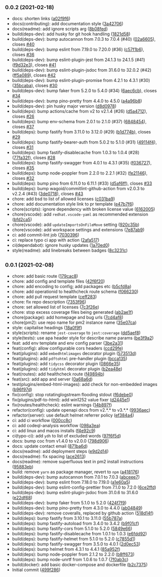 ## <small>0.0.2 (2021-02-18)</small>

-   docs: shorten links ([a02f9f6](https://github.com/Fdawgs/doccon/commit/a02f9f6))
-   docs(contributing): add documentation style ([3a42706](https://github.com/Fdawgs/doccon/commit/3a42706))
-   docs(readme): add ignore scripts arg ([8b08fed](https://github.com/Fdawgs/doccon/commit/8b08fed))
-   build(deps-dev): add husky for git hook handling ([1821d58](https://github.com/Fdawgs/doccon/commit/1821d58))
-   build(deps-dev): bump autocannon from 7.0.3 to 7.0.4 (#40) ([02a6605](https://github.com/Fdawgs/doccon/commit/02a6605)), closes [#40](https://github.com/Fdawgs/doccon/issues/40)
-   build(deps-dev): bump eslint from 7.19.0 to 7.20.0 (#36) ([c57f1b6](https://github.com/Fdawgs/doccon/commit/c57f1b6)), closes [#36](https://github.com/Fdawgs/doccon/issues/36)
-   build(deps-dev): bump eslint-plugin-jest from 24.1.3 to 24.1.5 (#41) ([f9d32e3](https://github.com/Fdawgs/doccon/commit/f9d32e3)), closes [#41](https://github.com/Fdawgs/doccon/issues/41)
-   build(deps-dev): bump eslint-plugin-jsdoc from 31.6.0 to 32.0.2 (#42) ([ff5a089](https://github.com/Fdawgs/doccon/commit/ff5a089)), closes [#42](https://github.com/Fdawgs/doccon/issues/42)
-   build(deps-dev): bump eslint-plugin-promise from 4.2.1 to 4.3.1 (#30) ([35bcaba](https://github.com/Fdawgs/doccon/commit/35bcaba)), closes [#30](https://github.com/Fdawgs/doccon/issues/30)
-   build(deps-dev): bump faker from 5.2.0 to 5.4.0 (#34) ([6aec6cb](https://github.com/Fdawgs/doccon/commit/6aec6cb)), closes [#34](https://github.com/Fdawgs/doccon/issues/34)
-   build(deps-dev): bump pino-pretty from 4.4.0 to 4.5.0 ([a4a96b8](https://github.com/Fdawgs/doccon/commit/a4a96b8))
-   build(deps-dev): pin husky major version ([d8d0978](https://github.com/Fdawgs/doccon/commit/d8d0978))
-   build(deps): bump actions/cache from v2 to v2.1.4 (#26) ([d5a4712](https://github.com/Fdawgs/doccon/commit/d5a4712)), closes [#26](https://github.com/Fdawgs/doccon/issues/26)
-   build(deps): bump env-schema from 2.0.1 to 2.1.0 (#37) ([6848454](https://github.com/Fdawgs/doccon/commit/6848454)), closes [#37](https://github.com/Fdawgs/doccon/issues/37)
-   build(deps): bump fastify from 3.11.0 to 3.12.0 (#29) ([b1d774b](https://github.com/Fdawgs/doccon/commit/b1d774b)), closes [#29](https://github.com/Fdawgs/doccon/issues/29)
-   build(deps): bump fastify-bearer-auth from 5.0.2 to 5.1.0 (#31) ([49114f4](https://github.com/Fdawgs/doccon/commit/49114f4)), closes [#31](https://github.com/Fdawgs/doccon/issues/31)
-   build(deps): bump fastify-disablecache from 1.0.3 to 1.0.4 (#28) ([77fa32f](https://github.com/Fdawgs/doccon/commit/77fa32f)), closes [#28](https://github.com/Fdawgs/doccon/issues/28)
-   build(deps): bump fastify-swagger from 4.0.1 to 4.3.1 (#35) ([f036727](https://github.com/Fdawgs/doccon/commit/f036727)), closes [#35](https://github.com/Fdawgs/doccon/issues/35)
-   build(deps): bump node-poppler from 2.2.0 to 2.2.1 (#32) ([fe21146](https://github.com/Fdawgs/doccon/commit/fe21146)), closes [#32](https://github.com/Fdawgs/doccon/issues/32)
-   build(deps): bump pino from 6.11.0 to 6.11.1 (#33) ([d5af6ff](https://github.com/Fdawgs/doccon/commit/d5af6ff)), closes [#33](https://github.com/Fdawgs/doccon/issues/33)
-   build(deps): bump wagoid/commitlint-github-action from v2.0.3 to v2.2.4 (#43) ([3de0718](https://github.com/Fdawgs/doccon/commit/3de0718)), closes [#43](https://github.com/Fdawgs/doccon/issues/43)
-   chore: add bsd to list of allowed licenses ([c031ba9](https://github.com/Fdawgs/doccon/commit/c031ba9))
-   chore: add documentation style link to pr template ([e47b7f6](https://github.com/Fdawgs/doccon/commit/e47b7f6))
-   chore(scripts): ignore dependency with broken license value ([6162005](https://github.com/Fdawgs/doccon/commit/6162005))
-   chore(vscode): add `redhat.vscode-yaml` as recommended extension ([bfd2ca5](https://github.com/Fdawgs/doccon/commit/bfd2ca5))
-   chore(vscode): add `updateImportsOnFileMove` setting ([920c35b](https://github.com/Fdawgs/doccon/commit/920c35b))
-   chore(vscode): add workspace settings and extensions ([7e87ab9](https://github.com/Fdawgs/doccon/commit/7e87ab9))
-   ci: add commit-lint job ([7030396](https://github.com/Fdawgs/doccon/commit/7030396))
-   ci: replace typo ci app with action ([2afa517](https://github.com/Fdawgs/doccon/commit/2afa517))
-   ci(dependabot): ignore husky updates ([1a70ed0](https://github.com/Fdawgs/doccon/commit/1a70ed0))
-   style(readme): add linebreaks between badges ([8c3231c](https://github.com/Fdawgs/doccon/commit/8c3231c))

## <small>0.0.1 (2021-02-08)</small>

-   chore: add basic route ([179cac8](https://github.com/Fdawgs/doccon/commit/179cac8))
-   chore: add config and template files ([42f6f20](https://github.com/Fdawgs/doccon/commit/42f6f20))
-   chore: add encoding to config; add packages etc ([b5cfd8a](https://github.com/Fdawgs/doccon/commit/b5cfd8a))
-   chore: add operationid to healthcheck route schema ([f066230](https://github.com/Fdawgs/doccon/commit/f066230))
-   chore: add pull request template ([ceff283](https://github.com/Fdawgs/doccon/commit/ceff283))
-   chore: fix repo description ([7353f96](https://github.com/Fdawgs/doccon/commit/7353f96))
-   chore: set allowed list of licenses ([7c3f26e](https://github.com/Fdawgs/doccon/commit/7c3f26e))
-   chore: stop excess coverage files being generated ([ab2ae1f](https://github.com/Fdawgs/doccon/commit/ab2ae1f))
-   chore(package): add homepage and bug urls ([7cd4af8](https://github.com/Fdawgs/doccon/commit/7cd4af8))
-   chore(pm2): use repo name for pm2 instance name ([35e07ca](https://github.com/Fdawgs/doccon/commit/35e07ca))
-   style: capitalise headings ([18a0f9f](https://github.com/Fdawgs/doccon/commit/18a0f9f))
-   style(scripts): rename `jest-coverage` to `jest:coverage` ([dd5aef8](https://github.com/Fdawgs/doccon/commit/dd5aef8))
-   style(tests): use apa header style for describe name params ([be3f9a2](https://github.com/Fdawgs/doccon/commit/be3f9a2))
-   feat: add env template and env config parser ([3be2a31](https://github.com/Fdawgs/doccon/commit/3be2a31))
-   feat(config): allow configurable cors headers ([ccd29fe](https://github.com/Fdawgs/doccon/commit/ccd29fe))
-   feat(plugins): add `embedhtmlimages` decorator plugin ([573513d](https://github.com/Fdawgs/doccon/commit/573513d))
-   feat(plugins): add `pdftohtml` pre-handler plugin ([bcca135](https://github.com/Fdawgs/doccon/commit/bcca135))
-   feat(plugins): add `tidycss` decorator plugin ([0866e35](https://github.com/Fdawgs/doccon/commit/0866e35))
-   feat(plugins): add `tidyhtml` decorator plugin ([b2ea48e](https://github.com/Fdawgs/doccon/commit/b2ea48e))
-   feat(routes): add healthcheck route ([f49894b](https://github.com/Fdawgs/doccon/commit/f49894b))
-   feat(src): add app and server ([0a68a6d](https://github.com/Fdawgs/doccon/commit/0a68a6d))
-   test(plugins/embed-html-images): add check for non-embedded images ([b96f97d](https://github.com/Fdawgs/doccon/commit/b96f97d))
-   fix(config): stop rotatinglogstream flooding stdout ([f6debe0](https://github.com/Fdawgs/doccon/commit/f6debe0))
-   fix(plugins/pdf-to-html): add win1252 value fixer ([d2445e1](https://github.com/Fdawgs/doccon/commit/d2445e1))
-   fix(routes/healthcheck): eslint warnings ([14b897f](https://github.com/Fdawgs/doccon/commit/14b897f))
-   refactor(config): update openapi docs from v2.\*.\* to v3.\*.\* ([9936aec](https://github.com/Fdawgs/doccon/commit/9936aec))
-   refactor(server): use default helmet referrer policy ([ef384a4](https://github.com/Fdawgs/doccon/commit/ef384a4))
-   ci: add ci workflow ([000cc8c](https://github.com/Fdawgs/doccon/commit/000cc8c))
-   ci: add codeql-analysis workflow ([098a3ea](https://github.com/Fdawgs/doccon/commit/098a3ea))
-   ci: add linux and macos installs ([f4e92c9](https://github.com/Fdawgs/doccon/commit/f4e92c9))
-   ci(typo-ci): add `ydh` to list of excluded words ([97f6f5d](https://github.com/Fdawgs/doccon/commit/97f6f5d))
-   docs: bump coc from v1.4.0 to v2.0.0 ([798d906](https://github.com/Fdawgs/doccon/commit/798d906))
-   docs: update contact email ([871ba6d](https://github.com/Fdawgs/doccon/commit/871ba6d))
-   docs(readme): add deployment steps ([e9d2d14](https://github.com/Fdawgs/doccon/commit/e9d2d14))
-   docs(readme): fix spacing ([ace2613](https://github.com/Fdawgs/doccon/commit/ace2613))
-   docs(readme): remove superfluous text in pm2 install instructions ([95883eb](https://github.com/Fdawgs/doccon/commit/95883eb))
-   build: remove `yarn` as package manager, revert to `npm` ([a418176](https://github.com/Fdawgs/doccon/commit/a418176))
-   build(deps-dev): bump autocannon from 7.0.1 to 7.0.3 ([abceee7](https://github.com/Fdawgs/doccon/commit/abceee7))
-   build(deps-dev): bump eslint from 7.18.0 to 7.19.0 ([a1e60a5](https://github.com/Fdawgs/doccon/commit/a1e60a5))
-   build(deps-dev): bump eslint-config-prettier from 7.1.0 to 7.2.0 ([6ce2ffd](https://github.com/Fdawgs/doccon/commit/6ce2ffd))
-   build(deps-dev): bump eslint-plugin-jsdoc from 31.0.6 to 31.6.0 ([e22df68](https://github.com/Fdawgs/doccon/commit/e22df68))
-   build(deps-dev): bump faker from 5.1.0 to 5.2.0 ([424f7f9](https://github.com/Fdawgs/doccon/commit/424f7f9))
-   build(deps-dev): bump pino-pretty from 4.3.0 to 4.4.0 ([ab04849](https://github.com/Fdawgs/doccon/commit/ab04849))
-   build(deps-dev): remove coveralls, replaced by github action ([518d14f](https://github.com/Fdawgs/doccon/commit/518d14f))
-   build(deps): bump fastify from 3.10.1 to 3.11.0 ([55b787a](https://github.com/Fdawgs/doccon/commit/55b787a))
-   build(deps): bump fastify-autoload from 3.4.0 to 3.4.2 ([b9f01cf](https://github.com/Fdawgs/doccon/commit/b9f01cf))
-   build(deps): bump fastify-cors from 5.1.0 to 5.2.0 ([5849e66](https://github.com/Fdawgs/doccon/commit/5849e66))
-   build(deps): bump fastify-disablecache from 1.0.1 to 1.0.3 ([e6fdd92](https://github.com/Fdawgs/doccon/commit/e6fdd92))
-   build(deps): bump fastify-helmet from 5.1.0 to 5.2.0 ([c7855d1](https://github.com/Fdawgs/doccon/commit/c7855d1))
-   build(deps): bump fastify-swagger from 3.5.0 to 4.0.1 ([2d0ec53](https://github.com/Fdawgs/doccon/commit/2d0ec53))
-   build(deps): bump helmet from 4.3.1 to 4.4.1 ([85a952f](https://github.com/Fdawgs/doccon/commit/85a952f))
-   build(deps): bump node-poppler from 2.1.2 to 2.2.0 ([b8ff673](https://github.com/Fdawgs/doccon/commit/b8ff673))
-   build(deps): bump node-unrtf from 1.0.6 to 1.0.7 ([7f0ab3c](https://github.com/Fdawgs/doccon/commit/7f0ab3c))
-   build(docker): add basic docker-compose and dockerfile ([b2c7375](https://github.com/Fdawgs/doccon/commit/b2c7375))
-   Initial commit ([499f286](https://github.com/Fdawgs/doccon/commit/499f286))
